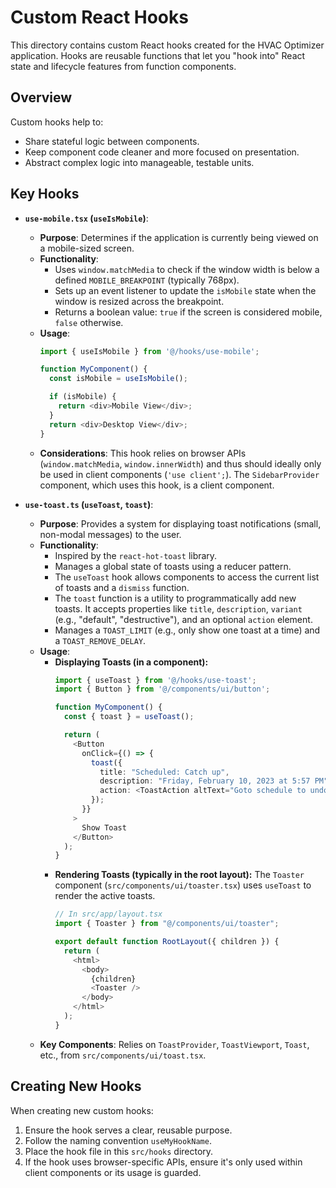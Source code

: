 # Custom React Hooks

This directory contains custom React hooks created for the HVAC Optimizer application. Hooks are reusable functions that let you "hook into" React state and lifecycle features from function components.

## Overview

Custom hooks help to:
-   Share stateful logic between components.
-   Keep component code cleaner and more focused on presentation.
-   Abstract complex logic into manageable, testable units.

## Key Hooks

*   **`use-mobile.tsx` (`useIsMobile`)**:
    *   **Purpose**: Determines if the application is currently being viewed on a mobile-sized screen.
    *   **Functionality**:
        *   Uses `window.matchMedia` to check if the window width is below a defined `MOBILE_BREAKPOINT` (typically 768px).
        *   Sets up an event listener to update the `isMobile` state when the window is resized across the breakpoint.
        *   Returns a boolean value: `true` if the screen is considered mobile, `false` otherwise.
    *   **Usage**:
        ```typescript
        import { useIsMobile } from '@/hooks/use-mobile';

        function MyComponent() {
          const isMobile = useIsMobile();

          if (isMobile) {
            return <div>Mobile View</div>;
          }
          return <div>Desktop View</div>;
        }
        ```
    *   **Considerations**: This hook relies on browser APIs (`window.matchMedia`, `window.innerWidth`) and thus should ideally only be used in client components (`'use client';`). The `SidebarProvider` component, which uses this hook, is a client component.

*   **`use-toast.ts` (`useToast`, `toast`)**:
    *   **Purpose**: Provides a system for displaying toast notifications (small, non-modal messages) to the user.
    *   **Functionality**:
        *   Inspired by the `react-hot-toast` library.
        *   Manages a global state of toasts using a reducer pattern.
        *   The `useToast` hook allows components to access the current list of toasts and a `dismiss` function.
        *   The `toast` function is a utility to programmatically add new toasts. It accepts properties like `title`, `description`, `variant` (e.g., "default", "destructive"), and an optional `action` element.
        *   Manages a `TOAST_LIMIT` (e.g., only show one toast at a time) and a `TOAST_REMOVE_DELAY`.
    *   **Usage**:
        *   **Displaying Toasts (in a component):**
            ```typescript
            import { useToast } from '@/hooks/use-toast';
            import { Button } from '@/components/ui/button';

            function MyComponent() {
              const { toast } = useToast();

              return (
                <Button
                  onClick={() => {
                    toast({
                      title: "Scheduled: Catch up",
                      description: "Friday, February 10, 2023 at 5:57 PM",
                      action: <ToastAction altText="Goto schedule to undo">Undo</ToastAction>,
                    });
                  }}
                >
                  Show Toast
                </Button>
              );
            }
            ```
        *   **Rendering Toasts (typically in the root layout):**
            The `Toaster` component (`src/components/ui/toaster.tsx`) uses `useToast` to render the active toasts.
            ```typescript
            // In src/app/layout.tsx
            import { Toaster } from "@/components/ui/toaster";

            export default function RootLayout({ children }) {
              return (
                <html>
                  <body>
                    {children}
                    <Toaster />
                  </body>
                </html>
              );
            }
            ```
    *   **Key Components**: Relies on `ToastProvider`, `ToastViewport`, `Toast`, etc., from `src/components/ui/toast.tsx`.

## Creating New Hooks

When creating new custom hooks:
1.  Ensure the hook serves a clear, reusable purpose.
2.  Follow the naming convention `useMyHookName`.
3.  Place the hook file in this `src/hooks` directory.
4.  If the hook uses browser-specific APIs, ensure it's only used within client components or its usage is guarded.
```